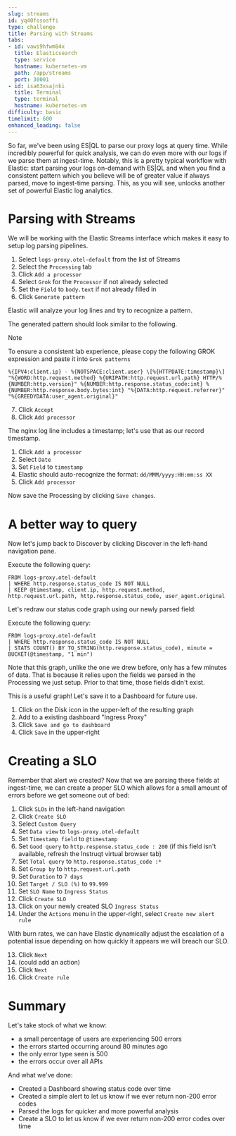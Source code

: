 ```yaml
---
slug: streams
id: yq40fososffi
type: challenge
title: Parsing with Streams
tabs:
- id: vawi9hfwm84x
  title: Elasticsearch
  type: service
  hostname: kubernetes-vm
  path: /app/streams
  port: 30001
- id: isa63xsajnki
  title: Terminal
  type: terminal
  hostname: kubernetes-vm
difficulty: basic
timelimit: 600
enhanced_loading: false
---
```

So far, we've been using ES|QL to parse our proxy logs at query time. While incredibly powerful for quick analysis, we can do even more with our logs if we parse them at ingest-time. Notably, this is a pretty typical workflow with Elastic: start parsing your logs on-demand with ES|QL and when you find a consistent pattern which you believe will be of greater value if always parsed, move to ingest-time parsing. This, as you will see, unlocks another set of powerful Elastic log analytics.

# Parsing with Streams

We will be working with the Elastic Streams interface which makes it easy to setup log parsing pipelines.

1. Select `logs-proxy.otel-default` from the list of Streams
2. Select the `Processing` tab
3. Click `Add a processor`
4. Select `Grok` for the `Processor` if not already selected
5. Set the `Field` to `body.text` if not already filled in
6. Click `Generate pattern`

Elastic will analyze your log lines and try to recognize a pattern.

The generated pattern should look similar to the following.

> [!NOTE]
> To ensure a consistent lab experience, please copy the following GROK expression and paste it into `Grok patterns`

```
%{IPV4:client.ip} - %{NOTSPACE:client.user} \[%{HTTPDATE:timestamp}\] "%{WORD:http.request.method} %{URIPATH:http.request.url.path} HTTP/%{NUMBER:http.version}" %{NUMBER:http.response.status_code:int} %{NUMBER:http.response.body.bytes:int} "%{DATA:http.request.referrer}" "%{GREEDYDATA:user_agent.original}"
```

7. Click `Accept`
8. Click `Add processor`

The nginx log line includes a timestamp; let's use that as our record timestamp.

1. Click `Add a processor`
2. Select `Date`
3. Set `Field` to `timestamp`
4. Elastic should auto-recognize the format: `dd/MMM/yyyy:HH:mm:ss XX`
5. Click `Add processor`

Now save the Processing by clicking `Save changes`.

# A better way to query

Now let's jump back to Discover by clicking Discover in the left-hand navigation pane.

Execute the following query:
```esql
FROM logs-proxy.otel-default
| WHERE http.response.status_code IS NOT NULL
| KEEP @timestamp, client.ip, http.request.method, http.request.url.path, http.response.status_code, user_agent.original
```

Let's redraw our status code graph using our newly parsed field:

Execute the following query:
```
FROM logs-proxy.otel-default
| WHERE http.response.status_code IS NOT NULL
| STATS COUNT() BY TO_STRING(http.response.status_code), minute = BUCKET(@timestamp, "1 min")
```

Note that this graph, unlike the one we drew before, only has a few minutes of data. That is because it relies upon the fields we parsed in the Processing we just setup. Prior to that time, those fields didn't exist.

This is a useful graph! Let's save it to a Dashboard for future use.

1. Click on the Disk icon in the upper-left of the resulting graph
2. Add to a existing dashboard "Ingress Proxy"
3. Click `Save and go to dashboard`
4. Click `Save` in the upper-right

# Creating a SLO

Remember that alert we created? Now that we are parsing these fields at ingest-time, we can create a proper SLO which allows for a small amount of errors before we get someone out of bed:

1. Click `SLOs` in the left-hand navigation
2. Click `Create SLO`
3. Select `Custom Query`
4. Set `Data view` to `logs-proxy.otel-default`
5. Set `Timestamp field` to `@timestamp`
6. Set `Good query` to `http.response.status_code : 200`  (if this field isn't available, refresh the Instruqt virtual browser tab)
7. Set `Total query` to `http.response.status_code :*`
8. Set `Group by` to `http.request.url.path`
9. Set `Duration` to `7 days`
10. Set `Target / SLO (%)` to `99.999`
11. Set `SLO Name` to `Ingress Status`
12. Click `Create SLO`
13. Click on your newly created SLO `Ingress Status`
14. Under the `Actions` menu in the upper-right, select `Create new alert rule`

With burn rates, we can have Elastic dynamically adjust the escalation of a potential issue depending on how quickly it appears we will breach our SLO.

13. Click `Next`
14. (could add an action)
15. Click `Next`
16. Click `Create rule`

# Summary

Let's take stock of what we know:
* a small percentage of users are experiencing 500 errors
* the errors started occurring around 80 minutes ago
* the only error type seen is 500
* the errors occur over all APIs

And what we've done:
* Created a Dashboard showing status code over time
* Created a simple alert to let us know if we ever return non-200 error codes
* Parsed the logs for quicker and more powerful analysis
* Create a SLO to let us know if we ever return non-200 error codes over time
